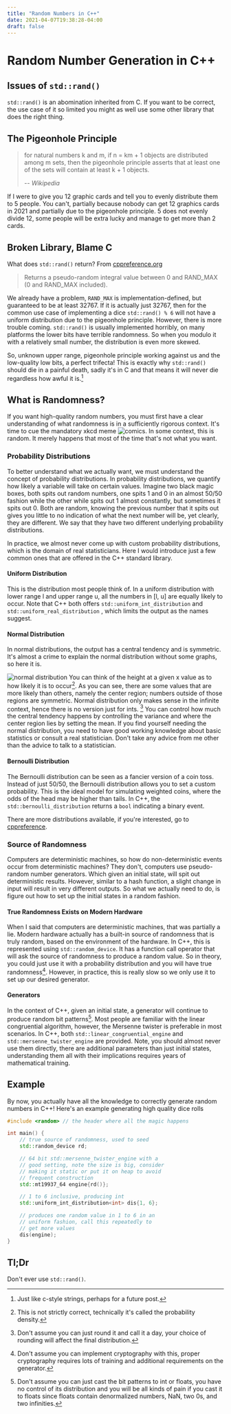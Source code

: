 ```yaml
---
title: "Random Numbers in C++"
date: 2021-04-07T19:38:28-04:00
draft: false
---
```


# Random Number Generation in C++

## Issues of `std::rand()`

`std::rand()` is an abomination inherited from C. If you want to be correct, the use case of it so limited you might as
well use some other library that does the right thing.

## The Pigeonhole Principle

> for natural numbers k and m, if n = km + 1 objects are distributed among m sets, then the pigeonhole principle asserts
> that at least one of the sets will contain at least k + 1 objects.
>
> -- <cite>Wikipedia</cite>

If I were to give you 12 graphic cards and tell you to evenly distribute them to 5 people. You can't, partially because
nobody can get 12 graphics cards in 2021 and partially due to the pigeonhole principle. 5 does not evenly divide 12,
some people will be extra lucky and manage to get more than 2 cards.

## Broken Library, Blame C

What does `std::rand()` return? From [cppreference.org](https://en.cppreference.com/w/cpp/numeric/random/rand)

> Returns a pseudo-random integral value between 0 and RAND_MAX (0 and RAND_MAX included).

We already have a problem, `RAND_MAX` is implementation-defined, but guaranteed to be at least 32767. If it is actually
just 32767, then for the common use case of implementing a dice `std::rand() % 6` will not have a uniform distribution
due to the pigeonhole principle. However, there is more trouble coming. `std::rand()` is usually implemented horribly,
on many platforms the lower bits have terrible randomness. So when you modulo it with a relatively small number, the
distribution is even more skewed.

So, unknown upper range, pigeonhole principle working against us and the low-quality low bits, a perfect trifecta! This
is exactly why `std::rand()` should die in a painful death, sadly it's in C and that means it will never die regardless
how awful it is.[^1]

## What is Randomness?

If you want high-quality random numbers, you must first have a clear understanding of what randomness is in a
sufficiently rigorous context. It's time to cue the mandatory xkcd meme
![comics](https://imgs.xkcd.com/comics/random_number.png). In some context, this is random. It merely happens that most
of the time that's not what you want.

### Probability Distributions

To better understand what we actually want, we must understand the concept of probability distributions. In probability
distributions, we quantify how likely a variable will take on certain values. Imagine two black magic boxes, both spits
out random numbers, one spits 1 and 0 in an almost 50/50 fashion while the other while spits out 1 almost constantly,
but sometimes it spits out 0. Both are random, knowing the previous number that it spits out gives you little to no
indication of what the next number will be, yet clearly, they are different. We say that they have two different
underlying probability distributions.

In practice, we almost never come up with custom probability distributions, which is the domain of real statisticians.
Here I would introduce just a few common ones that are offered in the C++ standard library.

#### Uniform Distribution

This is the distribution most people think of. In a uniform distribution with lower range l and upper range u, all the
numbers in [l, u] are equally likely to occur. Note that C++ both offers `std::uniform_int_distribution` and
`std::uniform_real_distribution` , which limits the output as the names suggest.

#### Normal Distribution

In normal distributions, the output has a central tendency and is symmetric. It's almost a crime to explain the normal
distribution without some graphs, so here it is.

![normal distribution](https://cdn.pixabay.com/photo/2013/07/13/12/19/distribution-159626_1280.png) You can think of the
height at a given x value as to how likely it is to occur[^2]. As you can see, there are some values that are more
likely than others, namely the center region; numbers outside of those regions are symmetric. Normal distribution only
makes sense in the infinite context, hence there is no version just for ints. [^3] You can control how much the central
tendency happens by controlling the variance and where the center region lies by setting the mean. If you find yourself
needing the normal distribution, you need to have good working knowledge about basic statistics or consult a real
statistician. Don't take any advice from me other than the advice to talk to a statistician.

#### Bernoulli Distribution

The Bernoulli distribution can be seen as a fancier version of a coin toss. Instead of just 50/50, the Bernoulli
distribution allows you to set a custom probability. This is the ideal model for simulating weighted coins, where the
odds of the head may be higher than tails. In C++, the `std::bernoulli_distribution` returns a `bool` indicating a
binary event.

There are more distributions available, if you're interested, go to
[cppreference](https://en.cppreference.com/w/cpp/numeric/random).

### Source of Randomness

Computers are deterministic machines, so how do non-deterministic events occur from deterministic machines? They don't,
computers use pseudo-random number generators. Which given an initial state, will spit out deterministic results.
However, similar to a hash function, a slight change in input will result in very different outputs. So what we actually
need to do, is figure out how to set up the initial states in a random fashion.

#### True Randomness Exists on Modern Hardware

When I said that computers are deterministic machines, that was partially a lie. Modern hardware actually has a built-in
source of randomness that is truly random, based on the environment of the hardware. In C++, this is represented using
`std::random_device`. It has a function call operator that will ask the source of randomness to produce a random value.
So in theory, you could just use it with a probability distribution and you will have true randomness[^4]. However, in
practice, this is really slow so we only use it to set up our desired generator.

#### Generators

In the context of C++, given an initial state, a generator will continue to produce random bit patterns[^5]. Most people
are familiar with the linear congruential algorithm, however, the Mersenne twister is preferable in most scenarios. In
C++, both `std::linear_congruential_engine` and `std::mersenne_twister_engine` are provided. Note, you should almost
never use them directly, there are additional parameters than just initial states, understanding them all with their
implications requires years of mathematical training.

## Example

By now, you actually have all the knowledge to correctly generate random numbers in C++! Here's an example generating
high quality dice rolls

```cpp
#include <random> // the header where all the magic happens

int main() {
    // true source of randomness, used to seed
    std::random_device rd;

    // 64 bit std::mersenne_twister_engine with a
    // good setting, note the size is big, consider
    // making it static or put it on heap to avoid
    // frequent construction
    std::mt19937_64 engine{rd()};

    // 1 to 6 inclusive, producing int
    std::uniform_int_distribution<int> dis{1, 6};

    // produces one random value in 1 to 6 in an
    // uniform fashion, call this repeatedly to
    // get more values
    dis(engine);
}
```

## Tl;Dr

Don't ever use `std::rand()`.

[^1]: Just like c-style strings, perhaps for a future post.
[^2]: This is not strictly correct, technically it's called the probability density.
[^3]: Don't assume you can just round it and call it a day, your choice of rounding will affect the final distribution.
[^4]:
    Don't assume you can implement cryptography with this, proper cryptography requires lots of training and additional
    requirements on the generator.

[^5]:
    Don't assume you can just cast the bit patterns to int or floats, you have no control of its distribution and you
    will be all kinds of pain if you cast it to floats since floats contain denormalized numbers, NaN, two 0s, and two
    infinities.
